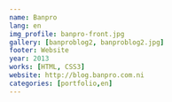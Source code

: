 ```yaml
---
name: Banpro
lang: en
img_profile: banpro-front.jpg
gallery: [banproblog2, banproblog2.jpg]
footer: Website
year: 2013
works: [HTML, CSS3]
website: http://blog.banpro.com.ni
categories: [portfolio,en]
---
```

